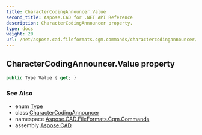 ```yaml
---
title: CharacterCodingAnnouncer.Value
second_title: Aspose.CAD for .NET API Reference
description: CharacterCodingAnnouncer property. 
type: docs
weight: 20
url: /net/aspose.cad.fileformats.cgm.commands/charactercodingannouncer/value/
---
```

## CharacterCodingAnnouncer.Value property

```csharp
public Type Value { get; }
```

### See Also

* enum [Type](../../charactercodingannouncer.type/)
* class [CharacterCodingAnnouncer](../)
* namespace [Aspose.CAD.FileFormats.Cgm.Commands](../../charactercodingannouncer/)
* assembly [Aspose.CAD](../../../)


